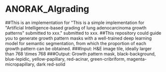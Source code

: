 # ANORAK_AIgrading
##This is an implementation for "This is a simple implementation for "Artificial Intelligence-based grading of lung adenocarcinoma growth patterns" submitted to xxx." submitted to xxx.
##This repository could guide you to generate growth pattern masks with a well-trained deep learning model for semantic segmentation, from which the proportion of each growth pattern can be obtained.
###Input: H&E image tile, ideally larger than 768 \times 768
###Output: Growth pattern mask, black-background, blue-lepidic, yellow-papillary, red-acinar, green-cribriform, magenta-micropapillary, dark red-solid
